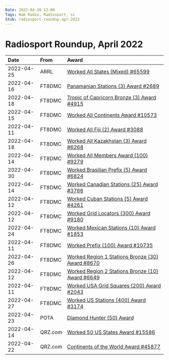 ```yaml
---
Date: 2022-04-30 12:00
Tags: Ham Radio, Radiosport, sc
Stub: radiosport-roundup-apr-2022
---
```


# Radiosport Roundup, April 2022

|Date|From|Award|
|:-|:-|:-|
|2022-04-25|ARRL|[Worked All States (Mixed) #65599](https://mihobu.github.io/mihobu.omg.lol/weblog/2022/04/radiosport-roundup-apr-2022/arrl-was-mixed-65599-0425.jpg)|
|2022-04-16|FT8DMC|[Panamanian Stations (3) Award #2689](https://mihobu.github.io/mihobu.omg.lol/weblog/2022/04/radiosport-roundup-apr-2022/ft8dmc-pasa-2689-0416.jpg)|
|2022-04-18|FT8DMC|[Tropic of Capricorn Bronze (3) Award #4915](https://mihobu.github.io/mihobu.omg.lol/weblog/2022/04/radiosport-roundup-apr-2022/ft8dmc-tcap-bronze-4915-0418.jpg)|
|2022-04-15|FT8DMC|[Worked All Continents Award #10573](https://mihobu.github.io/mihobu.omg.lol/weblog/2022/04/radiosport-roundup-apr-2022/ft8dmc-wac-10573-0415.jpg)|
|2022-04-11|FT8DMC|[Worked All Fiji (2) Award #3088](https://mihobu.github.io/mihobu.omg.lol/weblog/2022/04/radiosport-roundup-apr-2022/ft8dmc-wafa-3088-0411.jpg)|
|2022-04-18|FT8DMC|[Worked All Kazakhstan (3) Award #6268](https://mihobu.github.io/mihobu.omg.lol/weblog/2022/04/radiosport-roundup-apr-2022/ft8dmc-wakaa-6268-0418.jpg)|
|2022-04-14|FT8DMC|[Worked All Members Award (100) #9279](https://mihobu.github.io/mihobu.omg.lol/weblog/2022/04/radiosport-roundup-apr-2022/ft8dmc-wama-100-9279-0414.jpg)|
|2022-04-30|FT8DMC|[Worked Brasilian Prefix (5) Award #6824](https://mihobu.github.io/mihobu.omg.lol/weblog/2022/04/radiosport-roundup-apr-2022/ft8dmc-wbpa-iii-6824-0430.jpg)|
|2022-04-14|FT8DMC|[Worked Canadian Stations (25) Award #3766](https://mihobu.github.io/mihobu.omg.lol/weblog/2022/04/radiosport-roundup-apr-2022/ft8dmc-wcasa-ii-3766-0414.jpg)|
|2022-04-12|FT8DMC|[Worked Cuban Stations (5) Award #4261](https://mihobu.github.io/mihobu.omg.lol/weblog/2022/04/radiosport-roundup-apr-2022/ft8dmc-wcusa-4261-0412.jpg)|
|2022-04-12|FT8DMC|[Worked Grid Locators (300) Award #9180](https://mihobu.github.io/mihobu.omg.lol/weblog/2022/04/radiosport-roundup-apr-2022/ft8dmc-wga-300-9180-0412.jpg)|
|2022-04-24|FT8DMC|[Worked Mexican Stations (10) Award #1853](https://mihobu.github.io/mihobu.omg.lol/weblog/2022/04/radiosport-roundup-apr-2022/ft8dmc-wmsa-iii-1853-0424.jpg)|
|2022-04-11|FT8DMC|[Worked Prefix (100) Award #10735](https://mihobu.github.io/mihobu.omg.lol/weblog/2022/04/radiosport-roundup-apr-2022/ft8dmc-wpx-100-10735-0411.jpg)|
|2022-04-26|FT8DMC|[Worked Region 1 Stations Bronze (30) Award #8670](https://mihobu.github.io/mihobu.omg.lol/weblog/2022/04/radiosport-roundup-apr-2022/ft8dmc-wr1a-bronze-8670-0426.jpg)|
|2022-04-12|FT8DMC|[Worked Region 2 Stations Bronze (10) Award #6649](https://mihobu.github.io/mihobu.omg.lol/weblog/2022/04/radiosport-roundup-apr-2022/ft8dmc-wr2a-bronze-6649-0412.jpg)|
|2022-04-11|FT8DMC|[Worked USA Grid Squares (200) Award #2043](https://mihobu.github.io/mihobu.omg.lol/weblog/2022/04/radiosport-roundup-apr-2022/ft8dmc-wugsa-200-2043-0411.jpg)|
|2022-04-27|FT8DMC|[Worked US Stations (400) Award #3174](https://mihobu.github.io/mihobu.omg.lol/weblog/2022/04/radiosport-roundup-apr-2022/ft8dmc-wussa-400-3174-0427.jpg)|
|2022-04-23|POTA|[Diamond Hunter (50) Award](https://mihobu.github.io/mihobu.omg.lol/weblog/2022/04/radiosport-roundup-apr-2022/pota-diamond-0423.png)|
|2022-04-14|QRZ.com|[Worked 50 US States Award #15586](https://mihobu.github.io/mihobu.omg.lol/weblog/2022/04/radiosport-roundup-apr-2022/qrz-uss-15586-0414.png)|
|2022-04-22|QRZ.com|[Continents of the World Award #45877](https://mihobu.github.io/mihobu.omg.lol/weblog/2022/04/radiosport-roundup-apr-2022/qrz-cont-45877-0422.png)|

